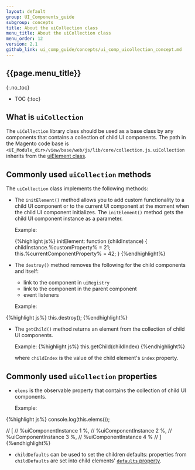 ```yaml
---
layout: default
group: UI_Components_guide
subgroup: concepts
title: About the uiCollection class
menu_title: About the uiCollection class
menu_order: 12
version: 2.1
github_link: ui_comp_guide/concepts/ui_comp_uicollection_concept.md
---
```


## {{page.menu_title}}  
{:.no_toc}

* TOC
{:toc}

## What is `uiCollection` 

The `uiCollection` library class should be used as a base class by any components that contains a collection of child UI components. The path in the Magento code base is `<UI_Module_dir>/view/base/web/js/lib/core/collection.js`. `uiCollection` inherits from the [uiElement class]({{page.baseurl}}ui_comp_guide/concepts/ui_comp_uielement_concept.md). 

## Commonly used `uiCollection` methods

The `uiCollection` class implements the following methods:

* The `initElement()` method allows you to add custom functionality to a child UI component or to the current UI component at the moment when the child UI component initializes. The `initElement()` method gets the child UI component instance as a parameter.
  
  Example:

  {%highlight js%}
  initElement: function (childInstance) {
      childInstance.%customProperty% = 21;
      this.%currentComponentProperty% = 42;
  }
  {%endhighlight%}

* The `destroy()` method removes the following for the child components and itself:
	* link to the component in `uiRegistry`
	* link to the component in the parent component
	* event listeners


  Example:

{%highlight js%}
    this.destroy();
{%endhighlight%}

* The `getChild()` method returns an element from the collection of child UI components. 
 
  Example:
{%highlight js%}
    this.getChild(childIndex)
{%endhighlight%}

  where `childIndex` is the value of the child element's `index` property.


## Commonly used `uiCollection` properties

* `elems` is the observable property that contains the collection of child UI components.

  Example:

{%highlight js%}
console.log(this.elems());

// [
//   %uiComponentInstance 1 %,
//   %uiComponentInstance 2 %,
//   %uiComponentInstance 3 %,
//   %uiComponentInstance 4 %
// ]
{%endhighlight%}

* `childDefaults` can be used to set the children defaults: properties from `childDefaults` are set into child elements' [`defaults` property]({{page.baseurl}}ui_comp_guide/concepts/ui_comp_uiclass_concept.html#uiclass_properties).
